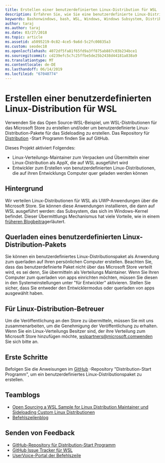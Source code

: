 ```yaml
---
title: Erstellen einer benutzerdefinierten Linux-Distribution für WSL
description: Erfahren Sie, wie Sie eine benutzerdefinierte Linux-Distribution für das Windows-Subsystem für Linux erstellen.
keywords: Bashonwindows, bash, WSL, Windows, Windows Subsystem, Distribution, Custom
author: taraj
ms.author: taraj
ms.date: 03/27/2018
ms.topic: article
ms.assetid: a5095219-0c82-4ce5-9a6d-5c2fc00835a3
ms.custom: seodec18
ms.openlocfilehash: 4072df5fa81f65fd9a3ff875ab887c03b234bce1
ms.sourcegitcommit: cd239efc5c7c25ffbe5de25b2438d44181a838a9
ms.translationtype: MT
ms.contentlocale: de-DE
ms.lasthandoff: 06/14/2019
ms.locfileid: "67040774"
---
```

# <a name="creating-a-custom-linux-distro-for-wsl"></a>Erstellen einer benutzerdefinierten Linux-Distribution für WSL

Verwenden Sie das Open Source-WSL-Beispiel, um WSL-Distributionen für das Microsoft Store zu erstellen und/oder um benutzerdefinierte Linux-Distribution-Pakete für das Sideloading zu erstellen. Das Repository für [Distribution](https://github.com/Microsoft/WSL-DistroLauncher) -Start Programm finden Sie auf GitHub.

Dieses Projekt aktiviert Folgendes:
* Linux-Verteilungs-Maintainer zum Verpacken und Übermitteln einer Linux-Distribution als AppX, die auf WSL ausgeführt wird
* Entwickler zum Erstellen von benutzerdefinierten Linux-Distributionen, die auf ihren Entwicklungs Computer quer geladen werden können

## <a name="background"></a>Hintergrund
Wir verteilen Linux-Distributionen für WSL als UWP-Anwendungen über die Microsoft Store. Sie können diese Anwendungen installieren, die dann auf WSL ausgeführt werden: das Subsystem, das sich im Windows-Kernel befindet. Dieser Übermittlungs Mechanismus hat viele Vorteile, wie in einem [früheren Blogbeitrag](https://blogs.msdn.microsoft.com/commandline/2017/07/10/ubuntu-now-available-from-the-windows-store/)erläutert.

## <a name="sideloading-a-custom-linux-distro-package"></a>Querladen eines benutzerdefinierten Linux-Distribution-Pakets
Sie können ein benutzerdefiniertes Linux-Distributionspaket als Anwendung zum querladen auf Ihren persönlichen Computer erstellen. Beachten Sie, dass das benutzerdefinierte Paket nicht über das Microsoft Store verteilt wird, es sei denn, Sie übermitteln als Verteilungs Maintainer.
Wenn Sie Ihren Computer zum querladen von apps einrichten möchten, müssen Sie diesen in den Systemeinstellungen unter "für Entwickler" aktivieren.  Stellen Sie sicher, dass Sie entweder den Entwicklermodus oder querladen von apps ausgewählt haben.

## <a name="for-linux-distro-maintainers"></a>Für Linux-Distribution-Betreuer
Um die Veröffentlichung an den Store zu übermitteln, müssen Sie mit uns zusammenarbeiten, um die Genehmigung der Veröffentlichung zu erhalten. Wenn Sie ein Linux-Verteilungs Besitzer sind, der ihre Verteilung zum Microsoft Store hinzufügen möchte, wslpartners@microsoft.comwenden Sie sich bitte an.

## <a name="getting-started"></a>Erste Schritte
Befolgen Sie die Anweisungen im [GitHub](https://github.com/Microsoft/WSL-DistroLauncher) -Repository "Distribution-Start Programm", um ein benutzerdefiniertes Linux-Distributionspaket zu erstellen.

 
## <a name="team-blogs"></a>Teamblogs
*  [Open Sourcing a WSL Sample for Linux Distribution Maintainer und Sideloading Custom Linux Distributionen](https://blogs.msdn.microsoft.com/commandline/2018/03/26/wsl-distro-launcher/)
* [Befehlszeilenblog](https://blogs.msdn.microsoft.com/commandline/)

## <a name="provide-feedback"></a>Senden von Feedback
* [GitHub-Repository für Distribution-Start Programm](https://github.com/Microsoft/WSL-DistroLauncher)
* [GitHub Issue Tracker für WSL](https://github.com/Microsoft/BashOnWindows/issues)
* [UserVoice-Portal der Befehlszeile](https://wpdev.uservoice.com/forums/266908-command-prompt-console-bash-on-ubuntu-on-windo/category/161892-bash)
